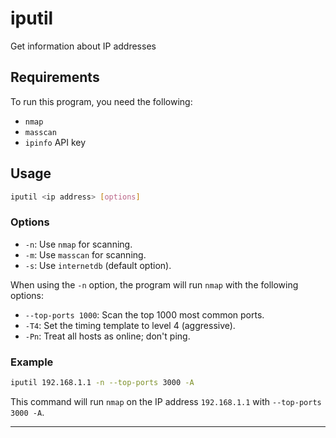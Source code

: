 # iputil
Get information about IP addresses

## Requirements
To run this program, you need the following:
- `nmap`
- `masscan`
- `ipinfo` API key

## Usage
```sh
iputil <ip address> [options]
```

### Options
- `-n`: Use `nmap` for scanning.
- `-m`: Use `masscan` for scanning.
- `-s`: Use `internetdb` (default option).

When using the `-n` option, the program will run `nmap` with the following options:

- `--top-ports 1000`: Scan the top 1000 most common ports.
- `-T4`: Set the timing template to level 4 (aggressive).
- `-Pn`: Treat all hosts as online; don't ping.

### Example
```sh
iputil 192.168.1.1 -n --top-ports 3000 -A
```

This command will run `nmap` on the IP address `192.168.1.1` with `--top-ports 3000 -A`.

---

